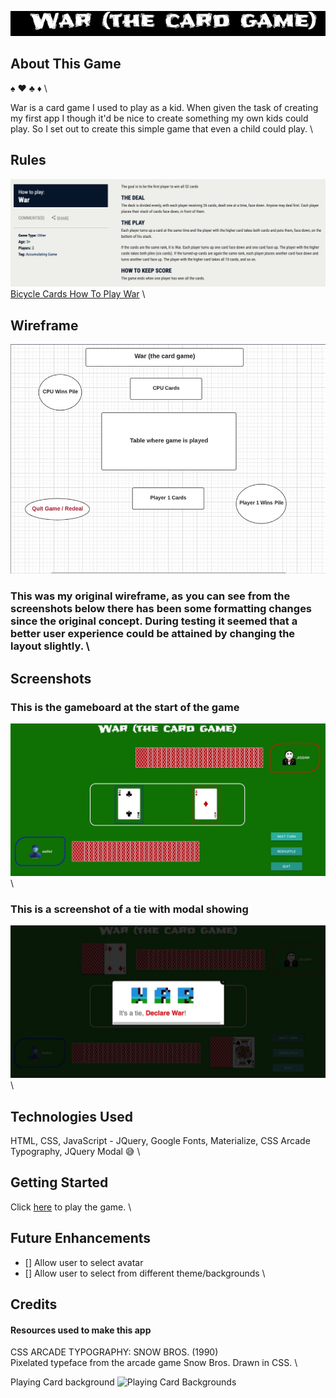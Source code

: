 ![Site Logo](./img/logo.jpeg)

## About This Game
:spades: :hearts: :clubs: :diamonds: \
 
War is a card game I used to play as a kid.  When given the task of creating my first app I though it'd be nice to create something my own kids could play.  So I set out to create this simple game that even a child could play. \

## Rules
![Rules](./img/rules.jpeg)
[Bicycle Cards How To Play War](https://bicyclecards.com/how-to-play/war/) \
 

## Wireframe
![Wireframe](./img/wireframe.jpeg)
### This was my original wireframe, as you can see from the screenshots below there has been some formatting changes since the original concept.  During testing it seemed that a better user experience could be attained by changing the layout slightly. \


## Screenshots
### This is the gameboard at the start of the game
![Start of Game](./img/start_screenshot.jpeg) \
 

### This is a screenshot of a tie with modal showing
![War Screenshot](./img/war_screenshot.jpeg) \
 

## Technologies Used
HTML, CSS, JavaScript - JQuery, Google Fonts, Materialize, CSS Arcade Typography, JQuery Modal :sweat_smile: \
 

## Getting Started
Click [here](https://war-the-card-game.netlify.app/) to play the game. \
 

## Future Enhancements
- [] Allow user to select avatar
- [] Allow user to select from different theme/backgrounds \
 
 
## Credits
#### Resources used to make this app
CSS ARCADE TYPOGRAPHY: SNOW BROS. (1990)\
Pixelated typeface from the arcade game Snow Bros. Drawn in CSS. \
 
 
Playing Card background ![Playing Card Backgrounds](http://www.brainjar.com/css/cards/)